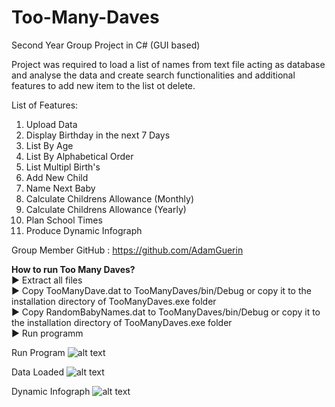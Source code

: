 # Too-Many-Daves
Second Year Group Project in C# (GUI based)

Project was required to load a list of names from text file acting as database and analyse the data and create search functionalities and additional features to add new item to the list ot delete.

List of Features:
1. Upload Data
2. Display Birthday in the next 7 Days
3. List By Age
4. List By Alphabetical Order
5. List Multipl Birth's
6. Add New Child
7. Name Next Baby
8. Calculate Childrens Allowance (Monthly)
9. Calculate Childrens Allowance (Yearly)
10. Plan School Times
11. Produce Dynamic Infograph

Group Member GitHub : https://github.com/AdamGuerin


<b>How to run Too Many Daves?</b><br/>
▶ Extract all files<br/>
▶ Copy TooManyDave.dat to TooManyDaves/bin/Debug or copy it to the installation directory of TooManyDaves.exe folder<br/>
▶ Copy RandomBabyNames.dat to TooManyDaves/bin/Debug or copy it to the installation directory of TooManyDaves.exe folder<br/>
▶ Run programm


Run Program
![alt text](https://i.imgur.com/IRpAaiq.png)

Data Loaded
![alt text](https://i.imgur.com/X9Tbuum.png)

Dynamic Infograph
![alt text](https://i.imgur.com/nKeLBar.png)

